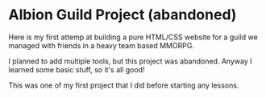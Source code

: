 # Albion Guild Project (abandoned)
Here is my first attemp at building a pure HTML/CSS website for a guild we managed with friends in a heavy team based MMORPG.

I planned to add multiple tools, but this project was abandoned. Anyway I learned some basic stuff, so it's all good!

This was one of my first project that I did before starting any lessons.
